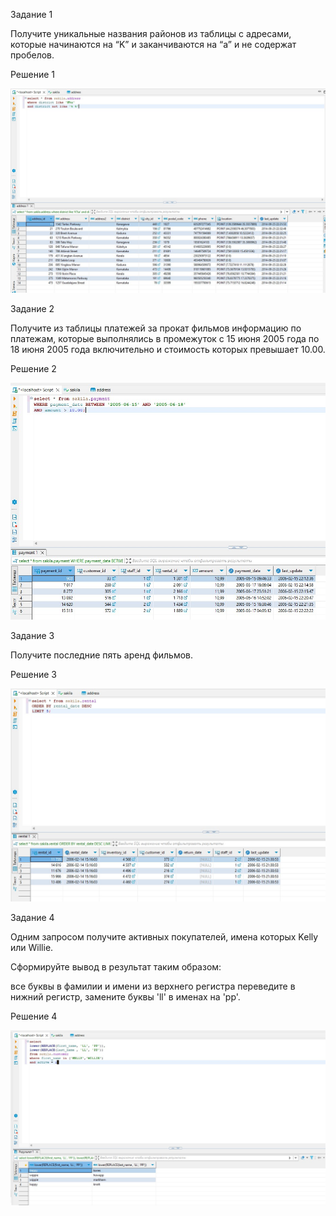 Задание 1

Получите уникальные названия районов из таблицы с адресами, которые начинаются на “K” и заканчиваются на “a” и не содержат пробелов.


Решение 1

![alt text](https://github.com/mezhibo/SQL1/blob/94543c03f207a6f4de93751c53a9b4e6412a2e12/IMG/1.jpg)


Задание 2

Получите из таблицы платежей за прокат фильмов информацию по платежам, которые выполнялись в промежуток с 15 июня 2005 года по 18 июня 2005 года включительно и стоимость которых превышает 10.00.


Решение 2

![alt text](https://github.com/mezhibo/SQL1/blob/94543c03f207a6f4de93751c53a9b4e6412a2e12/IMG/2.jpg)

Задание 3

Получите последние пять аренд фильмов.


Решение 3

![alt text](https://github.com/mezhibo/SQL1/blob/94543c03f207a6f4de93751c53a9b4e6412a2e12/IMG/3.jpg)


Задание 4

Одним запросом получите активных покупателей, имена которых Kelly или Willie.

Сформируйте вывод в результат таким образом:

все буквы в фамилии и имени из верхнего регистра переведите в нижний регистр,
замените буквы 'll' в именах на 'pp'.


Решение 4

![alt text](https://github.com/mezhibo/SQL1/blob/94543c03f207a6f4de93751c53a9b4e6412a2e12/IMG/4.jpg)


